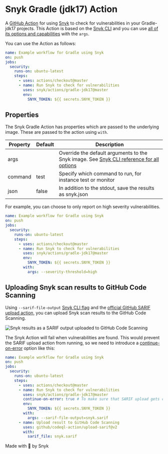 # Snyk Gradle (jdk17)  Action

A [GitHub Action](https://github.com/features/actions) for using [Snyk](https://snyk.co/SnykGH) to check for
vulnerabilities in your Gradle-jdk17 projects. This Action is based on the [Snyk CLI][cli-gh] and you can use [all of its options and capabilities][cli-ref] with the `args`.

You can use the Action as follows:

```yaml
name: Example workflow for Gradle using Snyk
on: push
jobs:
  security:
    runs-on: ubuntu-latest
    steps:
      - uses: actions/checkout@master
      - name: Run Snyk to check for vulnerabilities
        uses: snyk/actions/gradle-jdk17@master
        env:
          SNYK_TOKEN: ${{ secrets.SNYK_TOKEN }}
```

## Properties

The Snyk Gradle Action has properties which are passed to the underlying image. These are passed to the action using `with`.

| Property | Default | Description                                                                                         |
| -------- | ------- | --------------------------------------------------------------------------------------------------- |
| args     |         | Override the default arguments to the Snyk image. See [Snyk CLI reference for all options][cli-ref] |
| command  | test    | Specify which command to run, for instance test or monitor                                          |
| json     | false   | In addition to the stdout, save the results as snyk.json                                            |

For example, you can choose to only report on high severity vulnerabilities.

```yaml
name: Example workflow for Gradle using Snyk
on: push
jobs:
  security:
    runs-on: ubuntu-latest
    steps:
      - uses: actions/checkout@master
      - name: Run Snyk to check for vulnerabilities
        uses: snyk/actions/gradle-jdk17@master
        env:
          SNYK_TOKEN: ${{ secrets.SNYK_TOKEN }}
        with:
          args: --severity-threshold=high
```

## Uploading Snyk scan results to GitHub Code Scanning

Using `--sarif-file-output` [Snyk CLI flag][cli-ref] and the [official GitHub SARIF upload action](https://docs.github.com/en/code-security/secure-coding/uploading-a-sarif-file-to-github), you can upload Snyk scan results to the GitHub Code Scanning.

![Snyk results as a SARIF output uploaded to GitHub Code Scanning](../_templates/sarif-example.png)

The Snyk Action will fail when vulnerabilities are found. This would prevent the SARIF upload action from running, so we need to introduce a [continue-on-error](https://docs.github.com/en/actions/reference/workflow-syntax-for-github-actions#jobsjob_idstepscontinue-on-error) option like this:

```yaml
name: Example workflow for Gradle using Snyk
on: push
jobs:
  security:
    runs-on: ubuntu-latest
    steps:
      - uses: actions/checkout@master
      - name: Run Snyk to check for vulnerabilities
        uses: snyk/actions/gradle-jdk17@master
        continue-on-error: true # To make sure that SARIF upload gets called
        env:
          SNYK_TOKEN: ${{ secrets.SNYK_TOKEN }}
        with:
          args: --sarif-file-output=snyk.sarif
      - name: Upload result to GitHub Code Scanning
        uses: github/codeql-action/upload-sarif@v2
        with:
          sarif_file: snyk.sarif
```

Made with 💜 by Snyk

[cli-gh]: https://github.com/snyk/snyk 'Snyk CLI'
[cli-ref]: https://docs.snyk.io/snyk-cli/cli-reference 'Snyk CLI Reference documentation'
